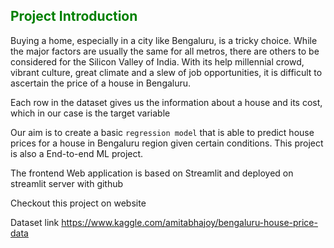 ## <font color='green'>Project Introduction</font>


Buying a home, especially in a city like Bengaluru, is a tricky choice. While the major factors are usually the same for all metros, there are others to be considered for the Silicon Valley of India. With its help millennial crowd, vibrant culture, great climate and a slew of job opportunities, it is difficult to ascertain the price of a house in Bengaluru.

Each row in the dataset gives us the information about a house and its cost, which in our case is the target variable

Our aim is to create a  basic `regression model` that is able to predict house prices for a house in Bengaluru region given certain conditions. This project is also a End-to-end ML project.

The frontend Web application is based on Streamlit and deployed on streamlit server with github

Checkout this project on website

Dataset link
<a href='https://www.kaggle.com/amitabhajoy/bengaluru-house-price-data'>https://www.kaggle.com/amitabhajoy/bengaluru-house-price-data</a>